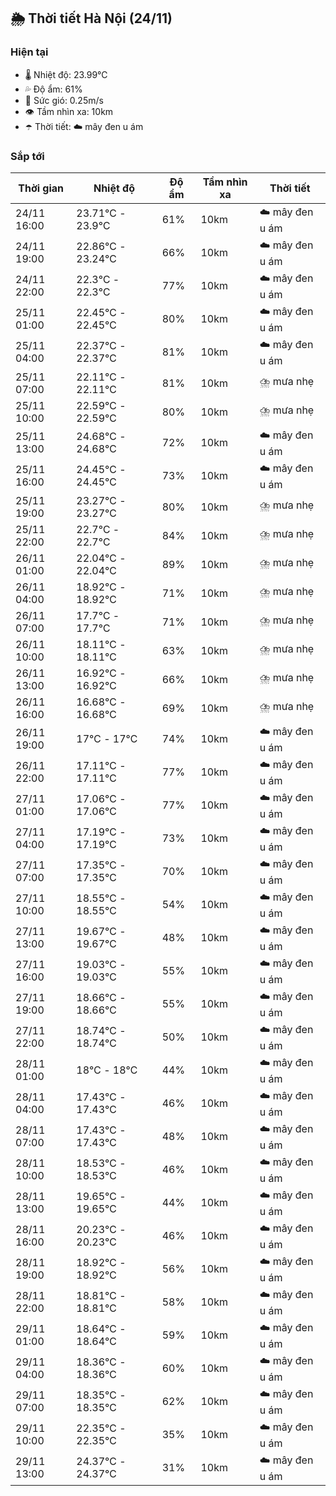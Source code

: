 ## 🌦️ Thời tiết Hà Nội (24/11)

### Hiện tại

- 🌡️ Nhiệt độ: 23.99℃
- 💦 Độ ẩm: 61%
- 💨 Sức gió: 0.25m/s
- 👁️ Tầm nhìn xa: 10km
- ☂️ Thời tiết: ☁️ mây đen u ám

### Sắp tới

| Thời gian | Nhiệt độ | Độ ẩm | Tầm nhìn xa | Thời tiết |
| --- | --- | --- | --- | --- |
| 24/11 16:00 | 23.71℃ - 23.9℃ | 61% | 10km | ☁️ mây đen u ám |
| 24/11 19:00 | 22.86℃ - 23.24℃ | 66% | 10km | ☁️ mây đen u ám |
| 24/11 22:00 | 22.3℃ - 22.3℃ | 77% | 10km | ☁️ mây đen u ám |
| 25/11 01:00 | 22.45℃ - 22.45℃ | 80% | 10km | ☁️ mây đen u ám |
| 25/11 04:00 | 22.37℃ - 22.37℃ | 81% | 10km | ☁️ mây đen u ám |
| 25/11 07:00 | 22.11℃ - 22.11℃ | 81% | 10km | ⛈️ mưa nhẹ |
| 25/11 10:00 | 22.59℃ - 22.59℃ | 80% | 10km | ⛈️ mưa nhẹ |
| 25/11 13:00 | 24.68℃ - 24.68℃ | 72% | 10km | ☁️ mây đen u ám |
| 25/11 16:00 | 24.45℃ - 24.45℃ | 73% | 10km | ☁️ mây đen u ám |
| 25/11 19:00 | 23.27℃ - 23.27℃ | 80% | 10km | ⛈️ mưa nhẹ |
| 25/11 22:00 | 22.7℃ - 22.7℃ | 84% | 10km | ⛈️ mưa nhẹ |
| 26/11 01:00 | 22.04℃ - 22.04℃ | 89% | 10km | ⛈️ mưa nhẹ |
| 26/11 04:00 | 18.92℃ - 18.92℃ | 71% | 10km | ⛈️ mưa nhẹ |
| 26/11 07:00 | 17.7℃ - 17.7℃ | 71% | 10km | ⛈️ mưa nhẹ |
| 26/11 10:00 | 18.11℃ - 18.11℃ | 63% | 10km | ⛈️ mưa nhẹ |
| 26/11 13:00 | 16.92℃ - 16.92℃ | 66% | 10km | ⛈️ mưa nhẹ |
| 26/11 16:00 | 16.68℃ - 16.68℃ | 69% | 10km | ⛈️ mưa nhẹ |
| 26/11 19:00 | 17℃ - 17℃ | 74% | 10km | ☁️ mây đen u ám |
| 26/11 22:00 | 17.11℃ - 17.11℃ | 77% | 10km | ☁️ mây đen u ám |
| 27/11 01:00 | 17.06℃ - 17.06℃ | 77% | 10km | ☁️ mây đen u ám |
| 27/11 04:00 | 17.19℃ - 17.19℃ | 73% | 10km | ☁️ mây đen u ám |
| 27/11 07:00 | 17.35℃ - 17.35℃ | 70% | 10km | ☁️ mây đen u ám |
| 27/11 10:00 | 18.55℃ - 18.55℃ | 54% | 10km | ☁️ mây đen u ám |
| 27/11 13:00 | 19.67℃ - 19.67℃ | 48% | 10km | ☁️ mây đen u ám |
| 27/11 16:00 | 19.03℃ - 19.03℃ | 55% | 10km | ☁️ mây đen u ám |
| 27/11 19:00 | 18.66℃ - 18.66℃ | 55% | 10km | ☁️ mây đen u ám |
| 27/11 22:00 | 18.74℃ - 18.74℃ | 50% | 10km | ☁️ mây đen u ám |
| 28/11 01:00 | 18℃ - 18℃ | 44% | 10km | ☁️ mây đen u ám |
| 28/11 04:00 | 17.43℃ - 17.43℃ | 46% | 10km | ☁️ mây đen u ám |
| 28/11 07:00 | 17.43℃ - 17.43℃ | 48% | 10km | ☁️ mây đen u ám |
| 28/11 10:00 | 18.53℃ - 18.53℃ | 46% | 10km | ☁️ mây đen u ám |
| 28/11 13:00 | 19.65℃ - 19.65℃ | 44% | 10km | ☁️ mây đen u ám |
| 28/11 16:00 | 20.23℃ - 20.23℃ | 46% | 10km | ☁️ mây đen u ám |
| 28/11 19:00 | 18.92℃ - 18.92℃ | 56% | 10km | ☁️ mây đen u ám |
| 28/11 22:00 | 18.81℃ - 18.81℃ | 58% | 10km | ☁️ mây đen u ám |
| 29/11 01:00 | 18.64℃ - 18.64℃ | 59% | 10km | ☁️ mây đen u ám |
| 29/11 04:00 | 18.36℃ - 18.36℃ | 60% | 10km | ☁️ mây đen u ám |
| 29/11 07:00 | 18.35℃ - 18.35℃ | 62% | 10km | ☁️ mây đen u ám |
| 29/11 10:00 | 22.35℃ - 22.35℃ | 35% | 10km | ☁️ mây đen u ám |
| 29/11 13:00 | 24.37℃ - 24.37℃ | 31% | 10km | ☁️ mây đen u ám |
